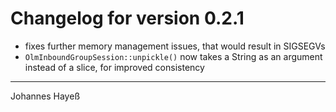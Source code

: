 # Changelog for version 0.2.1

* fixes further memory management issues, that would result in SIGSEGVs
* `OlmInboundGroupSession::unpickle()` now takes a String as an argument instead of a slice, for improved consistency

---

Johannes Hayeß
